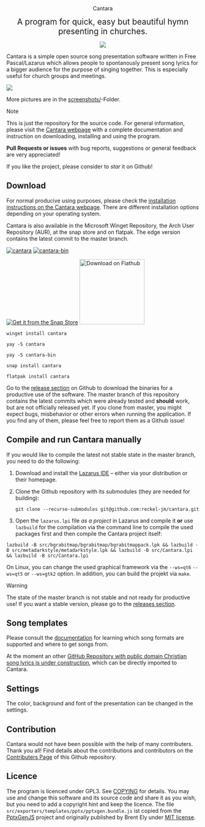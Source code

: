 <div align="center"
![](https://raw.githubusercontent.com/reckel-jm/cantara/master/icons/128.png)

<h1>Cantara</h1>

<span style="font-size:1.5em;">A program for quick, easy but beautiful hymn presenting in churches.</span>

![](https://www.cantara.app/images/cantara.gif)
</div>

Cantara is a simple open source song presentation software written in Free Pascal/Lazarus which allows people to spontanously present song lyrics for a bigger audience for the purpose of singing together. This is especially useful for church groups and meetings. 

![](screenshots/cantara-multiscreen.png)

More pictures are in the [screenshots/](screenshots/)-Folder.

> [!NOTE]
> This is just the repository for the source code. For general information, please visit the [Cantara webpage](https://cantara.app) with a complete documentation and instruction on downloading, installing and using the program.

**Pull Requests or issues** with bug reports, suggestions or general feedback are very appreciated!

If you like the project, please consider to *star* it on Github!

## Download
For normal producive using purposes, please check the [installation instructions on the Cantara webpage](https://www.cantara.app/tutorial/install-cantara/index.html). There are different installation options depending on your operating system.

Cantara is also available in the Microsoft Winget Repository, the Arch User Repository (AUR), at the snap store and on flatpak. The edge version contains the latest commit to the master branch.

[![cantara](https://img.shields.io/aur/version/cantara?color=1793d1&label=cantara&logo=arch-linux&style=for-the-badge)](https://aur.archlinux.org/packages/cantara/)
[![cantara-bin](https://img.shields.io/aur/version/cantara-bin?color=1793d1&label=cantara-bin&logo=arch-linux&style=for-the-badge)](https://aur.archlinux.org/packages/cantara-bin/)

[![Get it from the Snap Store](https://snapcraft.io/static/images/badges/en/snap-store-black.svg)](https://snapcraft.io/cantara)
<a href='https://flathub.org/apps/details/app.cantara.Cantara'><img width='170' alt='Download on Flathub' src='https://flathub.org/assets/badges/flathub-badge-en.png'/></a>

```
winget install cantara
```
```
yay -S cantara
```
```
yay -S cantara-bin
```
```
snap install cantara
```
```
flatpak install cantara
```

Go to the [release section](https://github.com/reckel-jm/cantara/releases/) on Github to download the binaries for a productive use of the software.
The master branch of this repository contains the latest commits which were already tested and **should** work, but are not officially released yet. If you clone from master, you might expect bugs, misbehavior or other errors when running the application. If you find any of them, please feel free to report them as a Github issue!

## Compile and run Cantara manually

If you would like to compile the latest not stable state in the master branch, you need to do the following:

 1. Download and install the [Lazarus IDE](https://www.lazarus-ide.org) – either via your distribution or their homepage.
 2. Clone the Github repository with its submodules (they are needed for building):

    `git clone --recurse-submodules git@github.com:reckel-jm/cantara.git`

 3. Open the `lazarus.lpi` file *as a project* in Lazarus and compile it **or** use `lazbuild` for the compilation via the command line to compile the used packages first and then compile the Cantara project itself:

   `lazbuild -B src/bgrabitmap/bgrabitmap/bgrabitmappack.lpk && lazbuild -B src/metadarkstyle/metadarkstyle.lpk && lazbuild -B src/Cantara.lpi && lazbuild -B src/Cantara.lpi`

On Linux, you can change the used graphical framework via the `--ws=qt6` `--ws=qt5` or `--ws=gtk2` option. In addition, you can build the projekt via `make`.

> [!WARNING]
> The state of the master branch is not stable and not ready for productive use! If you want a stable version, please go to the [releases section](releases/).

## Song templates
Please consult the [documentation](https://www.cantara.app/tutorial/where-to-get-the-songs/) for learning which song formats are supported and where to get songs from.

At the moment an other [GitHub Repository with public domain Christian song lyrics is under construction](https://github.com/reckel-jm/cantara_songrepo), which can be directly imported to Cantara.

## Settings
The color, background and font of the presentation can be changed in the settings.

## Contribution

Cantara would not have been possible with the help of many contributers. Thank you all!
Find details about the contributions and contributors on the [Contributers Page](https://github.com/reckel-jm/cantara/graphs/contributors) of this Github repository.

## Licence
The program is licenced under GPL3. See [COPYING](https://github.com/reckel-jm/cantara/blob/master/COPYING) for details. You may use and change this software and its source code and share it as you wish, but you need to add a copyright hint and keep the licence.
The file `src/exporters/templates/pptx/pptxgen.bundle.js` ist copied from the [PptxGenJS](https://github.com/gitbrent/PptxGenJS/) project and originally published by Brent Ely under [MIT license](https://github.com/gitbrent/PptxGenJS/blob/master/LICENSE).
